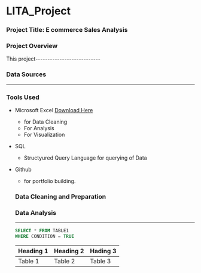 # LITA_Project

### Project Title: E commerce Sales Analysis

### Project Overview
This project---------------------------

### Data Sources
--------------

### Tools Used
- Microsoft Excel [Download Here](https://www.microsoft.com)
  -  for Data Cleaning
  -  For Analysis
  -  For Visualization
- SQL
    - Structyured Query Language for querying of Data
- Github
    - for portfolio building.
 
  ### Data Cleaning and Preparation

  ### Data Analysis
  ---
  ```SQL
  SELECT * FROM TABLE1
  WHERE CONDITION = TRUE
  ```

  |Heading 1|Heading 2|Hading 3|
  |---------|---------|--------|
  |Table 1|Table 2|Table 3|
